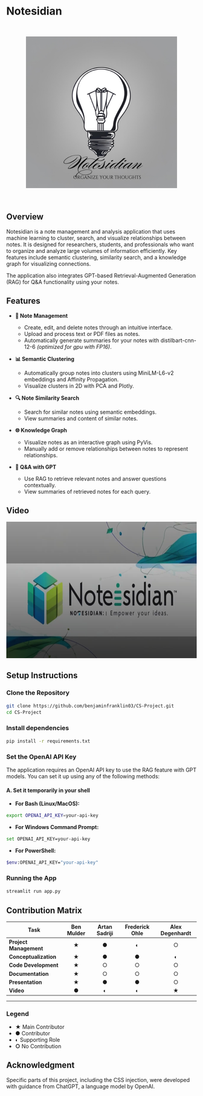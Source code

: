 # Notesidian

<br>
<p align="center">
  <img src="assets/logo.png" alt="Notesidian Logo" width="400">
</p>
<br>

## Overview

Notesidian is a note management and analysis application that uses machine learning to cluster, search, and visualize relationships between notes. It is designed for researchers, students, and professionals who want to organize and analyze large volumes of information efficiently. Key features include semantic clustering, similarity search, and a knowledge graph for visualizing connections.

The application also integrates GPT-based Retrieval-Augmented Generation (RAG) for Q&A functionality using your notes.

## Features

- **📝 Note Management**

  - Create, edit, and delete notes through an intuitive interface.
  - Upload and process text or PDF files as notes.
  - Automatically generate summaries for your notes with distilbart-cnn-12-6 _(optimized for gpu with FP16)_.

- **📊 Semantic Clustering**

  - Automatically group notes into clusters using MiniLM-L6-v2 embeddings and Affinity Propagation.
  - Visualize clusters in 2D with PCA and Plotly.

- **🔍 Note Similarity Search**

  - Search for similar notes using semantic embeddings.
  - View summaries and content of similar notes.

- **🌐 Knowledge Graph**

  - Visualize notes as an interactive graph using PyVis.
  - Manually add or remove relationships between notes to represent relationships.

- **💬 Q&A with GPT**
  - Use RAG to retrieve relevant notes and answer questions contextually.
  - View summaries of retrieved notes for each query.

## Video

<p align="center">
  <a href="https://drive.google.com/file/d/1hY9Ha8erH-HxJk4ALLBXXwInL9kPdqbQ/view?usp=drive_link" target="_blank">
    <img src="assets/thumbnail.png" alt="Notesidian Video Thumbnail" width="640" height="360">
  </a>
</p>

## Setup Instructions

### Clone the Repository

```bash
git clone https://github.com/benjaminfranklin03/CS-Project.git
cd CS-Project
```

### Install dependencies

```bash
pip install -r requirements.txt
```

### Set the OpenAI API Key

The application requires an OpenAI API key to use the RAG feature with GPT models. You can set it up using any of the following methods:

#### A. Set it temporarily in your shell

- **For Bash (Linux/MacOS):**

```bash
export OPENAI_API_KEY=your-api-key
```

- **For Windows Command Prompt:**

```bash
set OPENAI_API_KEY=your-api-key
```

- **For PowerShell:**

```bash
$env:OPENAI_API_KEY="your-api-key"
```

### Running the App

```bash
streamlit run app.py
```

## Contribution Matrix

| **Task**               | **Ben Mulder** | **Artan Sadriji** | **Frederick Ohle** | **Alex Degenhardt** |
| ---------------------- | :------------: | :---------------: | :----------------: | :-----------------: |
| **Project Management** |       ★        |         ●         |         ◐          |          ○          |
| **Conceptualization**  |       ★        |         ●         |         ●          |          ◐          |
| **Code Development**   |       ★        |         ○         |         ○          |          ○          |
| **Documentation**      |       ★        |         ○         |         ○          |          ○          |
| **Presentation**       |       ★        |         ●         |         ●          |          ○          |
| **Video**              |       ●        |         ◐         |         ◐          |          ★          |

---

### Legend

- **★** Main Contributor
- **●** Contributor
- **◐** Supporting Role
- **○** No Contribution

## Acknowledgment

Specific parts of this project, including the CSS injection, were developed with guidance from ChatGPT, a language model by OpenAI.
